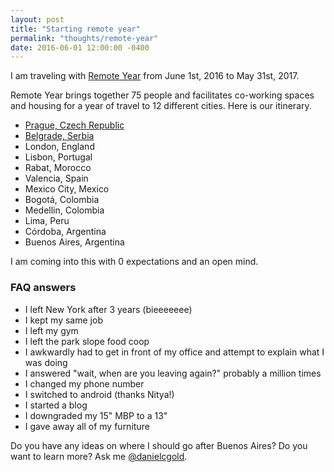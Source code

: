 ```yaml
---
layout: post
title: "Starting remote year"
permalink: "thoughts/remote-year"
date: 2016-06-01 12:00:00 -0400
---
```


I am traveling with <a href="http://www.remoteyear.com/" target="_blank">Remote Year</a> from June 1st, 2016 to May 31st, 2017.

Remote Year brings together 75 people and facilitates co-working spaces and housing for a year of travel to 12 different cities. Here is our itinerary.

* [Prague, Czech Republic](https://danielcgold.exposure.co/a-month-in-prague)
* [Belgrade, Serbia](https://danielcgold.exposure.co/serbia)
* London, England
* Lisbon, Portugal
* Rabat, Morocco
* Valencia, Spain
* Mexico City, Mexico
* Bogotá, Colombia
* Medellin, Colombia
* Lima, Peru
* Córdoba, Argentina
* Buenos Aires, Argentina

I am coming into this with 0 expectations and an open mind.

### FAQ answers
* I left New York after 3 years (bieeeeeee)
* I kept my same job
* I left my gym
* I left the park slope food coop
* I awkwardly had to get in front of my office and attempt to explain what I was doing
* I answered "wait, when are you leaving again?" probably a million times
* I changed my phone number
* I switched to android (thanks Nitya!)
* I started a blog
* I downgraded my 15" MBP to a 13"
* I gave away all of my furniture

Do you have any ideas on where I should go after Buenos Aires? Do you want to learn more?
Ask me <a href="https://twitter.com/danielcgold">@danielcgold</a>.

